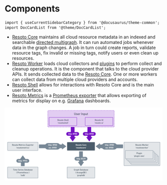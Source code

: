 # Components

```mdx-code-block
import { useCurrentSidebarCategory } from '@docusaurus/theme-common';
import DocCardList from '@theme/DocCardList';
```

- [Resoto Core](./core.md) maintains all cloud resource metadata in an indexed and searchable [directed multigraph](<https://en.wikipedia.org/wiki/Multigraph#Directed_multigraph_(edges_with_own_identity)>). It can run automated jobs whenever data in the graph changes. A job in turn could create reports, validate resource tags, fix invalid or missing tags, notify users or even clean up resources.
- [Resoto Worker](./worker.md) loads cloud collectors and [plugins](./plugins/index.md) to perform collect and cleanup operations. It is the component that talks to the cloud provider APIs. It sends collected data to the [Resoto Core](./core.md). One or more workers can collect data from multiple cloud providers and accounts.
- [Resoto Shell](./shell.md) allows for interactions with Resoto Core and is the main user interface.
- [Resoto Metrics](./metrics.md) is a [Prometheus exporter](https://prometheus.io/docs/instrumenting/exporters) that allows exporting of metrics for display on e.g. [Grafana](https://grafana.com/) dashboards.

![Resoto Component Diagram](./img/component_diagram.png)

<DocCardList items={useCurrentSidebarCategory().items}/>
